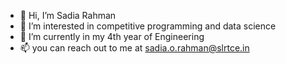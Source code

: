 - 👋 Hi, I’m Sadia Rahman
- 👀 I’m interested in competitive programming and data science
- 🌱 I’m currently in my 4th year of Engineering
- 📫 you can reach out to me at sadia.o.rahman@slrtce.in

<!---
sadia1990/sadia1990 is a ✨ special ✨ repository because its `README.md` (this file) appears on your GitHub profile.
You can click the Preview link to take a look at your changes.
--->
